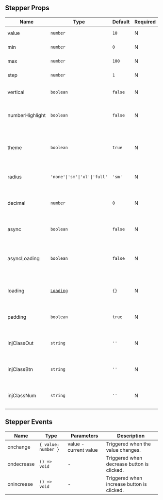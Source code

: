 ## Stepper Props

| Name            | Type                                                            | Default | Required | Description                                        |
| --------------- | --------------------------------------------------------------- | ------- | -------- | -------------------------------------------------- |
| value           | `number`                                                        | `10`    | N        | Current value.                                     |
| min             | `number`                                                        | `0`     | N        | Minimum value.                                     |
| max             | `number`                                                        | `100`   | N        | Maximum value.                                     |
| step            | `number`                                                        | `1`     | N        | Step increment.                                    |
| vertical        | `boolean`                                                       | `false` | N        | Whether to display vertically.                     |
| numberHighlight | `boolean`                                                       | `false` | N        | Whether to highlight the number area.              |
| theme           | `boolean`                                                       | `true`  | N        | Whether the highlighted area uses the theme color. |
| radius          | `'none'\|'sm'\|'xl'\|'full'`                                    | `'sm'`  | N        | Border radius style.                               |
| decimal         | `number`                                                        | `0`     | N        | Number of decimal places for displayed value.      |
| async           | `boolean`                                                       | `false` | N        | Whether in async state.                            |
| asyncLoading    | `boolean`                                                       | `false` | N        | Whether to show internal Loading in async state.   |
| loading         | [`Loading`](https://stdf.design/#/components?nav=loading&tab=1) | `{}`    | N        | Loading parameters in async state.                 |
| padding         | `boolean`                                                       | `true`  | N        | Whether to have external padding.                  |
| injClassOut     | `string`                                                        | `''`    | N        | Injected class for the outer container.            |
| injClassBtn     | `string`                                                        | `''`    | N        | Injected class for the button area.                |
| injClassNum     | `string`                                                        | `''`    | N        | Injected class for the number area.                |

## Stepper Events

| Name       | Type                | Parameters            | Description                                |
| ---------- | ------------------- | --------------------- | ------------------------------------------ |
| onchange   | `{ value: number }` | value - current value | Triggered when the value changes.          |
| ondecrease | `() => void`        | -                     | Triggered when decrease button is clicked. |
| onincrease | `() => void`        | -                     | Triggered when increase button is clicked. |
